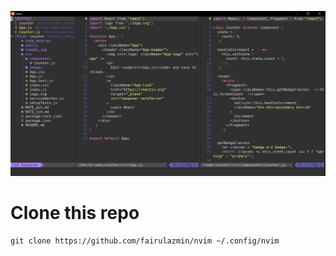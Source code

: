 ![img](https://github.com/fairulazmin/nvim/blob/main/screenshot.png)

# Clone this repo
```
git clone https://github.com/fairulazmin/nvim ~/.config/nvim
```
